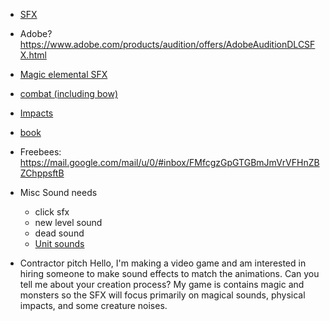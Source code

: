 
- [SFX](https://www.asoundeffect.com/sound-library/metamorphosis/)
- Adobe? https://www.adobe.com/products/audition/offers/AdobeAuditionDLCSFX.html
- [Magic elemental SFX](https://www.asoundeffect.com/sound-library/rpg3-magic-spells-elemental-packs/)
- [combat (including bow)](https://www.asoundeffect.com/sound-library/combat-sounds-bundle-collection/)
- [Impacts](https://www.asoundeffect.com/sound-library/close-combat-construction-kit/)
- [book](https://www.asoundeffect.com/sound-library/books-alive/)

- Freebees: https://mail.google.com/mail/u/0/#inbox/FMfcgzGpGTGBmJmVrVFHnZBZChppsftB
- Misc Sound needs
    - click sfx
    - new level sound
    - dead sound
    - [Unit sounds](https://www.asoundeffect.com/sound-library/animal-hyperrealism-vol-ii/)

- Contractor pitch
    Hello, I'm making a video game and am interested in hiring someone to make sound effects to match the animations. Can you tell me about your creation process?  My game is contains magic and monsters so the SFX will focus primarily on magical sounds, physical impacts, and some creature noises.